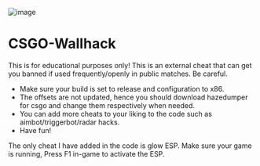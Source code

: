 ![image](https://user-images.githubusercontent.com/96961015/236674497-db2809ed-5064-48ab-aa46-e14b7c47ce78.png)

# CSGO-Wallhack

This is for educational purposes only! This is an external cheat that can get you banned if used frequently/openly in public matches. Be careful.

- Make sure your build is set to release and configuration to x86. 
- The offsets are not updated, hence you should download hazedumper for csgo and change them respectively when needed.
- You can add more cheats to your liking to the code such as aimbot/triggerbot/radar hacks.
- Have fun!

The only cheat I have added in the code is glow ESP. Make sure your game is running, Press F1 in-game to activate the ESP.
